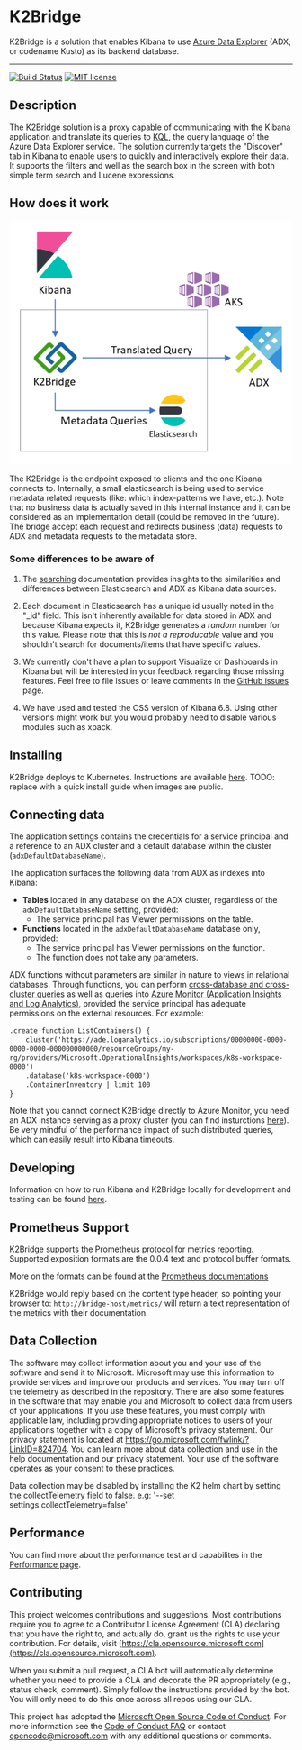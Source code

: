 # K2Bridge

K2Bridge is a solution that enables Kibana to use [Azure Data Explorer](https://azure.microsoft.com/en-us/services/data-explorer/) (ADX, or codename Kusto) as its backend database.

---

[![Build Status](https://dev.azure.com/csedevil/Kibana-kusto-bridge/_apis/build/status/K2Bridge-CICD-Dev?branchName=master)](https://dev.azure.com/csedevil/Kibana-kusto-bridge/_build/latest?definitionId=160&branchName=master)
[![MIT license](https://img.shields.io/badge/license-MIT-brightgreen.svg)](http://opensource.org/licenses/MIT)

## Description

The K2Bridge solution is a proxy capable of communicating with the Kibana application and translate its queries to [KQL](https://docs.microsoft.com/en-us/azure/kusto/query/), the query language of the Azure Data Explorer service.
The solution currently targets the "Discover" tab in Kibana to enable users to quickly and interactively explore their data. It supports the filters and well as the search box in the screen with both simple term search and Lucene expressions.

## How does it work

![Architecture](./docs/images/architecture.png)

The K2Bridge is the endpoint exposed to clients and the one Kibana connects to. Internally, a small elasticsearch is being used to service metadata related requests (like: which index-patterns we have, etc.). Note that no business data is actually saved in this internal instance and it can be considered as an implementation detail (could be removed in the future).
The bridge accept each request and redirects business (data) requests to ADX and metadata requests to the metadata store.

### Some differences to be aware of

1. The [searching](./docs/searching.md) documentation provides insights to the similarities and differences between Elasticsearch and ADX as Kibana data sources.

1. Each document in Elasticsearch has a unique id usually noted in the "_id" field. This isn't inherently available for data stored in ADX and because Kibana expects it,
K2Bridge generates a *random* number for this value. Please note that this is *not a reproducable* value and you shouldn't search for documents/items that have specific values.

1. We currently don't have a plan to support Visualize or Dashboards in Kibana but will be interested in your feedback regarding those missing features. Feel free to file issues or leave comments in the [GitHub issues](../../issues) page.

1. We have used and tested the OSS version of Kibana 6.8. Using other versions might work but you would probably need to disable various modules such as xpack.

## Installing

K2Bridge deploys to Kubernetes. Instructions are available [here](./docs/installation.md).
TODO: replace with a quick install guide when images are public.

## Connecting data

The application settings contains the credentials for a service principal and a
reference to an ADX cluster and a default database within the cluster (`adxDefaultDatabaseName`).

The application surfaces the following data from ADX as indexes into Kibana:

* **Tables** located in any database on the ADX cluster, regardless of the `adxDefaultDatabaseName` setting, provided:
  * The service principal has Viewer permissions on the table.
* **Functions** located in the `adxDefaultDatabaseName` database only, provided:
  * The service principal has Viewer permissions on the function.
  * The function does not take any parameters.

ADX functions without parameters are similar in nature to views in relational databases.
Through functions, you can perform [cross-database and cross-cluster queries](https://docs.microsoft.com/en-us/azure/kusto/query/cross-cluster-or-database-queries) as well as
queries into
[Azure Monitor (Application Insights and Log Analytics)](https://docs.microsoft.com/en-us/azure/data-explorer/query-monitor-data), provided the service principal has adequate permissions
on the external resources.
For example:

```
.create function ListContainers() {
    cluster('https://ade.loganalytics.io/subscriptions/00000000-0000-0000-0000-000000000000/resourceGroups/my-rg/providers/Microsoft.OperationalInsights/workspaces/k8s-workspace-0000')
    .database('k8s-workspace-0000')
    .ContainerInventory | limit 100
}
```

Note that you cannot connect K2Bridge directly to Azure Monitor, you need an ADX instance
serving as a proxy cluster (you can find insturctions [here](https://docs.microsoft.com/en-us/azure/data-explorer/query-monitor-data#connect-to-the-proxy)). Be very mindful of the performance impact of such distributed queries,
which can easily result into Kibana timeouts.

## Developing

Information on how to run Kibana and K2Bridge locally for development and testing can be found [here](./docs/development.md).

## Prometheus Support
K2Bridge supports the Prometheus protocol for metrics reporting.
Supported exposition formats are the 0.0.4 text and protocol buffer formats.

More on the formats can be found at the [Prometheus documentations](https://prometheus.io/docs/instrumenting/exposition_formats/)

K2Bridge would reply based on the content type header, so pointing your browser to:
`http://bridge-host/metrics/` will return a text representation of the metrics with their documentation.

## Data Collection

The software may collect information about you and your use of the software and send it to Microsoft. Microsoft may use this information to provide services and improve our products and services. You may turn off the telemetry as described in the repository. There are also some features in the software that may enable you and Microsoft to collect data from users of your applications. If you use these features, you must comply with applicable law, including providing appropriate notices to users of your applications together with a copy of Microsoft's privacy statement. Our privacy statement is located at https://go.microsoft.com/fwlink/?LinkID=824704. You can learn more about data collection and use in the help documentation and our privacy statement. Your use of the software operates as your consent to these practices.

Data collection may be disabled by installing the K2 helm chart by setting the collectTelemetry field to false.
e.g: '--set settings.collectTelemetry=false'

## Performance

You can find more about the performance test and capabilites in the [Performance page](/performance/Performance.md).

## Contributing

This project welcomes contributions and suggestions. Most contributions require you to agree to a Contributor License Agreement (CLA) declaring that you have the right to, and actually do, grant us the rights to use your contribution. For details, visit [https://cla.opensource.microsoft.com](https://cla.opensource.microsoft.com).

When you submit a pull request, a CLA bot will automatically determine whether you need to provide a CLA and decorate the PR appropriately (e.g., status check, comment). Simply follow the instructions provided by the bot. You will only need to do this once across all repos using our CLA.

This project has adopted the [Microsoft Open Source Code of Conduct](https://opensource.microsoft.com/codeofconduct/).
For more information see the [Code of Conduct FAQ](https://opensource.microsoft.com/codeofconduct/faq/) or contact [opencode@microsoft.com](mailto:opencode@microsoft.com) with any additional questions or comments.

